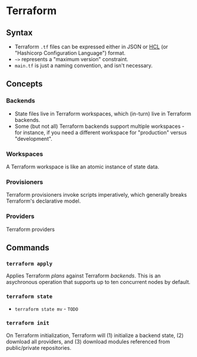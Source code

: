 # Terraform

## Syntax

* Terraform `.tf` files can be expressed either in JSON or [HCL](https://github.com/hashicorp/hcl) (or "Hashicorp Configuration Language") format.
* `~>` represents a "maximum version" constraint.
* `main.tf` is just a naming convention, and isn't necessary.

## Concepts

### Backends

* State files live in Terraform workspaces, which (in-turn) live in Terraform backends.
* Some (but not all) Terraform backends support multiple workspaces - for instance, if you need a different workspace for "production" versus "development".

### Workspaces

A Terraform workspace is like an atomic instance of state data.

### Provisioners

Terraform provisioners invoke scripts imperatively, which generally breaks Terraform's declarative model.

### Providers

Terraform providers 

## Commands

### `terraform apply`

Applies Terraform *plans* against Terraform *backends*.  This is an asychronous operation that supports up to ten concurrent nodes by default.

### `terraform state`

* `terraform state mv` - `TODO`

### `terraform init`

On Terraform initialization, Terraform will (1) initialize a backend state, (2) download all providers, and (3) download modules referenced from public/private repositories.

